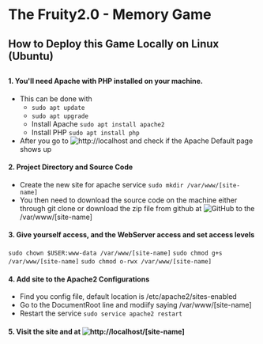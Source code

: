 # The Fruity2.0 - Memory Game

## How to Deploy this Game Locally on Linux (Ubuntu)
##

#### 1. You'll need Apache with PHP installed on your machine.
   - This can be done with 
       - `sudo apt update`
       - `sudo apt upgrade`
       - Install Apache `sudo apt install apache2`
       - Install PHP `sudo apt install php`
   - After you go to ![http://localhost](http://localhost) and check if the Apache Default page shows up

#### 2. Project Directory and Source Code
   - Create the new site for apache service `sudo mkdir /var/www/[site-name]`
   - You then need to download the source code on the machine either through git clone or download the zip file from github  at ![GitHub](https://github.com/logosrhema01/fruity-memory) to the /var/www/[site-name]

#### 3. Give yourself access, and the WebServer access and set access levels
   `sudo chown $USER:www-data /var/www/[site-name]`
   `sudo chmod g+s /var/www/[site-name]`
   `sudo chmod o-rwx /var/www/[site-name]`

#### 4. Add site to the Apache2 Configurations
   - Find you config file, default location is /etc/apache2/sites-enabled
   - Go to the DocumentRoot line and modiify saying /var/www/[site-name]
   - Restart the service `sudo service apache2 restart`
                
#### 5. Visit the site and at ![http://localhost/[site-name]](http://localhost/[site-name])

